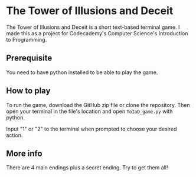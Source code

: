 # The Tower of Illusions and Deceit
The Tower of Illusions and Deceit is a short text-based terminal game. I made this as a project for Codecademy's Computer Science's Introduction to Programming. 

## Prerequisite
You need to have python installed to be able to play the game.

## How to play
To run the game, download the GitHub zip file or clone the repository. Then open your terminal in the file's location and open `ToIaD_game.py` with python. 

Input "1" or "2" to the terminal when prompted to choose your desired action.

## More info
There are 4 main endings plus a secret ending. Try to get them all!